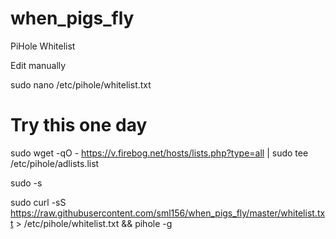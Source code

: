 # when_pigs_fly
PiHole Whitelist

Edit manually

sudo nano /etc/pihole/whitelist.txt


# Try this one day

sudo wget -qO - https://v.firebog.net/hosts/lists.php?type=all | sudo tee /etc/pihole/adlists.list

sudo -s

sudo curl -sS https://raw.githubusercontent.com/sml156/when_pigs_fly/master/whitelist.txt > /etc/pihole/whitelist.txt && pihole -g

